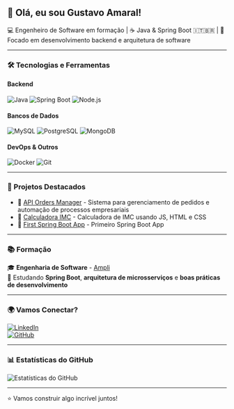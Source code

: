 ## 👋 Olá, eu sou Gustavo Amaral!

💻 Engenheiro de Software em formação | ☕ Java & Spring Boot
🇮🇹🇧🇷 | 🎯 Focado em desenvolvimento backend e arquitetura de software  

---

### 🛠️ Tecnologias e Ferramentas

#### Backend
![Java](https://img.shields.io/badge/Java-ED8B00?style=for-the-badge&logo=java&logoColor=white)
![Spring Boot](https://img.shields.io/badge/Spring%20Boot-6DB33F?style=for-the-badge&logo=spring&logoColor=white)
![Node.js](https://img.shields.io/badge/Node.js-339933?style=for-the-badge&logo=nodedotjs&logoColor=white)

#### Bancos de Dados
![MySQL](https://img.shields.io/badge/MySQL-4479A1?style=for-the-badge&logo=mysql&logoColor=white)
![PostgreSQL](https://img.shields.io/badge/PostgreSQL-316192?style=for-the-badge&logo=postgresql&logoColor=white)
![MongoDB](https://img.shields.io/badge/MongoDB-47A248?style=for-the-badge&logo=mongodb&logoColor=white)

#### DevOps & Outros
![Docker](https://img.shields.io/badge/Docker-2496ED?style=for-the-badge&logo=docker&logoColor=white)
![Git](https://img.shields.io/badge/Git-F05032?style=for-the-badge&logo=git&logoColor=white)

---

### 🚀 Projetos Destacados

- 🔹 [API Orders Manager](https://github.com/Okina021/order_manager) - Sistema para gerenciamento de pedidos e automação de processos empresariais
- 🔹 [Calculadora IMC](https://github.com/Okina021/CalculadoraIMC) - Calculadora de IMC usando JS, HTML e CSS  
- 🔹 [First Spring Boot App](https://github.com/Okina021/fist-spring-boot-app) - Primeiro Spring Boot App  

---

### 📚 Formação

🎓 **Engenharia de Software** - [Ampli](https://www.ampli.com.br/)  
📖 Estudando **Spring Boot**, **arquitetura de microsserviços** e **boas práticas de desenvolvimento**  

---

### 🌍 Vamos Conectar?

[![LinkedIn](https://img.shields.io/badge/LinkedIn-0077B5?style=for-the-badge&logo=linkedin)](https://www.linkedin.com/in/gustavo-amaral2310/)  
[![GitHub](https://img.shields.io/badge/GitHub-181717?style=for-the-badge&logo=github)](https://github.com/Okina021)  

---

### 📊 Estatísticas do GitHub

![Estatísticas do GitHub](https://github-readme-stats.vercel.app/api?username=Okina021&show_icons=true&theme=dark)  

---

⭐ Vamos construir algo incrível juntos!
